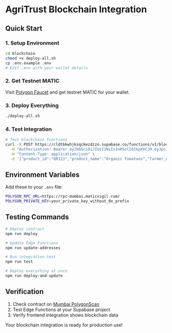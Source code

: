 # AgriTrust Blockchain Integration

## Quick Start

### 1. Setup Environment
```bash
cd blockchain
chmod +x deploy-all.sh
cp .env.example .env
# Edit .env with your wallet details
```

### 2. Get Testnet MATIC
Visit [Polygon Faucet](https://faucet.polygon.technology/) and get testnet MATIC for your wallet.

### 3. Deploy Everything
```bash
./deploy-all.sh
```

### 4. Test Integration
```bash
# Test blockchain functions
curl -X POST https://cldtbkwhjksqckezdzzo.supabase.co/functions/v1/blockchain-add-product \
  -H "Authorization: Bearer eyJhbGciOiJIUzI1NiIsInR5cCI6IkpXVCJ9.eyJpc3MiOiJzdXBhYmFzZSIsInJlZiI6ImNsZHRia3doamtzcWNrZXpkenpvIiwicm9sZSI6ImFub24iLCJpYXQiOjE3NTY2MjIzOTMsImV4cCI6MjA3MjE5ODM5M30.tx7qH98oLatOfodhvAHq38nJV2EKP2XFZXWoLkHUfBc" \
  -H "Content-Type: application/json" \
  -d '{"product_id":"QR123","product_name":"Organic Tomatoes","farmer_name":"Ramesh","farmer_location":"Nashik","crop_type":"Tomato","harvest_date":"2025-01-15"}'
```

## Environment Variables

Add these to your `.env` file:
```bash
POLYGON_RPC_URL=https://rpc-mumbai.maticvigil.com/
POLYGON_PRIVATE_KEY=your_private_key_without_0x_prefix
```

## Testing Commands

```bash
# Deploy contract
npm run deploy

# Update Edge Functions
npm run update-addresses  

# Run integration test
npm run test

# Deploy everything at once
npm run deploy-and-update
```

## Verification

1. Check contract on [Mumbai PolygonScan](https://mumbai.polygonscan.com/)
2. Test Edge Functions at your Supabase project
3. Verify frontend integration shows blockchain data

Your blockchain integration is ready for production use!